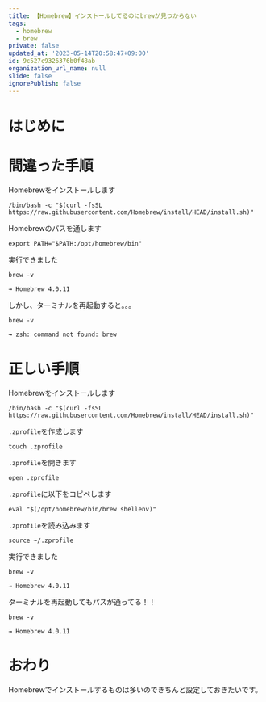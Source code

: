 ```yaml
---
title: 【Homebrew】インストールしてるのにbrewが見つからない
tags:
  - homebrew
  - brew
private: false
updated_at: '2023-05-14T20:58:47+09:00'
id: 9c527c9326376b0f48ab
organization_url_name: null
slide: false
ignorePublish: false
---
```

# はじめに

# 間違った手順
Homebrewをインストールします
```:ターミナル
/bin/bash -c "$(curl -fsSL https://raw.githubusercontent.com/Homebrew/install/HEAD/install.sh)"
```

Homebrewのパスを通します
```:ターミナル
export PATH="$PATH:/opt/homebrew/bin"
```

実行できました
```:ターミナル
brew -v

→ Homebrew 4.0.11
```

しかし、ターミナルを再起動すると。。。
```:ターミナル
brew -v

→ zsh: command not found: brew
```

# 正しい手順
Homebrewをインストールします
```:ターミナル
/bin/bash -c "$(curl -fsSL https://raw.githubusercontent.com/Homebrew/install/HEAD/install.sh)"
```

`.zprofile`を作成します
```:ターミナル
touch .zprofile
```

`.zprofile`を開きます
```:ターミナル
open .zprofile
```

`.zprofile`に以下をコピペします
```.zprofile
eval "$(/opt/homebrew/bin/brew shellenv)"
```

`.zprofile`を読み込みます
```:ターミナル
source ~/.zprofile
```

実行できました
```:ターミナル
brew -v

→ Homebrew 4.0.11
```

ターミナルを再起動してもパスが通ってる！！
```:ターミナル
brew -v

→ Homebrew 4.0.11
```

# おわり
Homebrewでインストールするものは多いのできちんと設定しておきたいです。
